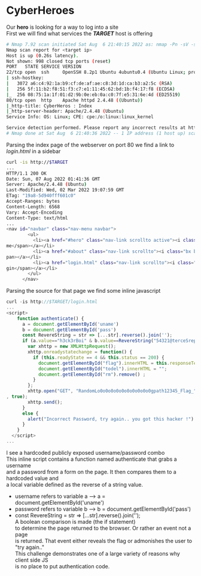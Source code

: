 # CyberHeroes  
Our **hero** is looking for a way to log into a site  
First we will find what services the **_TARGET_** host is offering  
```sh
# Nmap 7.92 scan initiated Sat Aug  6 21:40:15 2022 as: nmap -Pn -sV -sC -T4 -oA scans/<target>.init <target ip>
Nmap scan report for <target ip>
Host is up (0.26s latency).
Not shown: 998 closed tcp ports (reset)
PORT   STATE SERVICE VERSION
22/tcp open  ssh     OpenSSH 8.2p1 Ubuntu 4ubuntu0.4 (Ubuntu Linux; protocol 2.0)
| ssh-hostkey:
|   3072 a6:c4:92:1a:b9:cf:de:af:ae:c8:3d:1d:ca:b3:a2:5c (RSA)
|   256 5f:11:b2:f8:51:f3:c7:e1:11:45:62:bd:1b:f4:17:f8 (ECDSA)
|_  256 08:75:1a:1f:01:d2:9b:0e:eb:0a:c0:7f:e5:31:6e:4d (ED25519)
80/tcp open  http    Apache httpd 2.4.48 ((Ubuntu))
|_http-title: CyberHeros : Index
|_http-server-header: Apache/2.4.48 (Ubuntu)
Service Info: OS: Linux; CPE: cpe:/o:linux:linux_kernel

Service detection performed. Please report any incorrect results at https://nmap.org/submit/ .
# Nmap done at Sat Aug  6 21:40:36 2022 -- 1 IP address (1 host up) scanned in 20.77 seconds
```
Parsing the index page of the webserver on port 80 we find a link to *login.html* in a sidebar  
```sh
curl -is http://$TARGET
...
HTTP/1.1 200 OK                                                                                   
Date: Sun, 07 Aug 2022 01:41:36 GMT                                                               
Server: Apache/2.4.48 (Ubuntu)                                                                    
Last-Modified: Wed, 02 Mar 2022 19:07:59 GMT                                                      
ETag: "19a8-5d940fff601c0"                                                                        
Accept-Ranges: bytes                                                                              
Content-Length: 6568                                                                              
Vary: Accept-Encoding                                                                             
Content-Type: text/html
...
<nav id="navbar" class="nav-menu navbar">                                                   
        <ul>                                                                                      
          <li><a href="#hero" class="nav-link scrollto active"><i class="bx bx-home"></i> <span>Ho
me</span></a></li>
          <li><a href="#about" class="nav-link scrollto"><i class="bx bx-user"></i> <span>About</s
pan></a></li>                                                                                     
          <li><a href="login.html" class="nav-link scrollto"><i class="bx bx-server"></i> <span>Lo
gin</span></a></li>
        </ul>                                                                                     
      </nav>
```
Parsing the source for that page we find some inline javascript  
```js
curl -is http://$TARGET/login.html
...
<script>
    function authenticate() {
      a = document.getElementById('uname')                                                        
      b = document.getElementById('pass')                                                         
      const RevereString = str => [...str].reverse().join('');
      if (a.value=="h3ck3rBoi" & b.value==RevereString("54321@terceSrepuS")) {
        var xhttp = new XMLHttpRequest();
        xhttp.onreadystatechange = function() {
          if (this.readyState == 4 && this.status == 200) {
            document.getElementById("flag").innerHTML = this.responseText ;
            document.getElementById("todel").innerHTML = "";
            document.getElementById("rm").remove() ;
          }
        };            
        xhttp.open("GET", "RandomLo0o0o0o0o0o0o0o0o0o0gpath12345_Flag_"+a.value+"_"+b.value+".txt"
, true);                                                                                          
        xhttp.send();                                                                             
      }                                          
      else {
        alert("Incorrect Password, try again.. you got this hacker !")
      }
    }
  </script>
...
```
I see a hardcoded publicly exposed username/password combo  
This inline script contains a function named authenticate that grabs a username  
and a password from a form on the page.
It then compares them to a hardcoded value and  
a local variable defined as the reverse of a string value.  
- username refers to variable a --> a = document.getElementById('uname')  
- password refers to variable b --> b = document.getElementById('pass')  
- const RevereString = str => [...str].reverse().join('');  
A boolean comparison is made (the if statement)  
to determine the page returned to the browser. Or rather an event not a page  
is returned. That event either reveals the flag or admonishes the user to "try again.."  
This challenge demonstrates one of a large variety of reasons why client side JS  
is no place to put authentication code.
